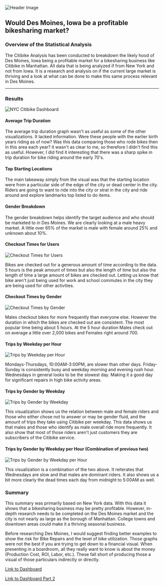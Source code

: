 ![Header Image](images/header_image.jpg)
## Would Des Moines, Iowa be a profitable bikesharing market? 


### Overview of the Statistical Analysis

The Citibike Analysis has been conducted to breakdown the likely hood of Des Moines, Iowa being a profitable market for a bikesharing business like Citibike in Manhattan. All data that is being analyzed if from New York and not from Iowa. It is a research and analysis on if the current large market is thriving and a look at what can be done to make this same process relevant in Des Moines.

***

### Results



![NYC Citibike Dashboard](images/nyc_citibike_dashboard.jpg)

#### Average Trip Duration

The average trip duration graph wasn't as useful as some of the other visualizations. It lacked information. Were these people with the earlier birth years riding as of now? Was this data comparing those who rode bikes then in this area each year? it wasn't as clear to me, so therefore I didn't find this as useful. However, I did find it interesting that there was a sharp spike in trip duration for bike riding around the early 70's. 

#### Top Starting Locations

The main takeaway simply from the visual was that the starting location were from a particular side of the edge of the city or dead center in the city. Riders are going to want to ride into the city or strat in the city and ride around and explore landmarks top listed to do items. 


#### Gender Breakdown

The gender breakdown helps identify the target audience and who should be marketed to in Des Moines. We are clearly looking at a male heavy market. A little over 65% of the market is male with female around 25% and unknown about 10%.


#### Checkout Times for Users
![Checkout Times for Users](images/Checkout_times_for_users.jpg)

Bikes are checked out for a generous amount of time according to the data. 5 hours is the peak amount of times but also the length of time but also the length of time a large amount of bikes are checked out. Letting us know that bike aren't just being used for work and school commutes in the city they are being used for other activities.

#### Checkout Times by Gender
![Checkout Times by Gender](images/checkout_times_gender.jpg)

Males checkout bikes for more frequently than everyone else. However the duration in which the bikes are checked out are consistent. The most popular time being about 5 hours. At the 5 hour duration Males check out on average a little over 2,000 bikes and Females right around 700. 

#### Trips by Weekday per Hour
![Trips by Weekday per Hour](images/trips_by_weekday_per_hour.jpg)

Mondays-Thursdays, 10:00AM-3:00PM, are slower than other days. Friday-Sunday is consistently busy and weekday morning and evening rush hour. Wednesdays in general looks to be the slowest day. Making it a good day for significant repairs in high bike activity areas.


#### Trips by Gender by Weekday
![Trips by Gender by Weekday](images/trips_by_gender_by_weekday.jpg)

This visualization shows us the relation between male and female riders and those who either chose not to answer or may be gender fluid, and the amount of trips they take using Citibike per weekday. This data shows us that males and those who identify as male overall ride more frequently. It also show that most of those riders aren't just customers they are subscribers of the Citibike service.


#### Trips by Gender by Weekday per Hour (Combination of previous two)
![Trips by Gender by Weekday per Hour](images/trips_by_gender_weekday_per_hour.jpg)

This visualization is a combination of the two above. It reiterates that Wednesdays are slow and that males are dominant riders. It also shows us a bit more clearly the dead times each day from midnight to 5:00AM as well. 




### Summary

This summary was primarily based on New York data. With this data it shows that a bikesharing business may be pretty profitable. However, in-depth research needs to be completed on the Des Moines market and the city is not nearly as large as the borough of Manhattan. College towns and downtown areas could make it a thriving seasonal business. 

Before researching Des Moines, I would suggest finding better examples to show the risk for Bike Repairs and the level of bike utilization. Those graphs were not the best if you are trying to get down to a financial visual. When presenting in a boardroom, all they really want to know is about the money (Production Cost, ROI, Labor, etc.). These fall short of producing those a visual of those particulars indirectly or directly.



[Link to Dashboard](https://public.tableau.com/profile/sonja.williams3870#!/vizhome/CitiBikeAnalysisChallenge/CitiBikeAnalysisChallengeStory?publish=yes)

[Link to Dashboard Part 2](https://public.tableau.com/profile/sonja.williams3870#!/vizhome/Citybike_Module/NYCStory)
